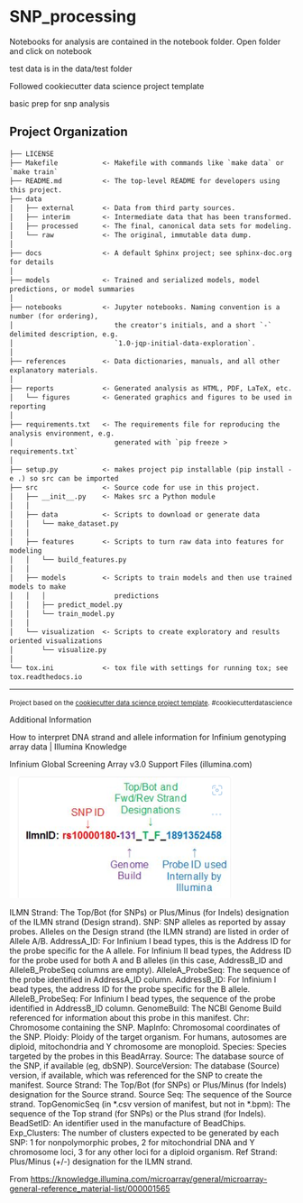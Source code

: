 SNP_processing
==============================


Notebooks for analysis are contained in the notebook folder.  Open folder and click on notebook

test data is in the data/test folder


Followed cookiecutter data science project template


basic prep for snp analysis

Project Organization
------------

    ├── LICENSE
    ├── Makefile           <- Makefile with commands like `make data` or `make train`
    ├── README.md          <- The top-level README for developers using this project.
    ├── data
    │   ├── external       <- Data from third party sources.
    │   ├── interim        <- Intermediate data that has been transformed.
    │   ├── processed      <- The final, canonical data sets for modeling.
    │   └── raw            <- The original, immutable data dump.
    │
    ├── docs               <- A default Sphinx project; see sphinx-doc.org for details
    │
    ├── models             <- Trained and serialized models, model predictions, or model summaries
    │
    ├── notebooks          <- Jupyter notebooks. Naming convention is a number (for ordering),
    │                         the creator's initials, and a short `-` delimited description, e.g.
    │                         `1.0-jqp-initial-data-exploration`.
    │
    ├── references         <- Data dictionaries, manuals, and all other explanatory materials.
    │
    ├── reports            <- Generated analysis as HTML, PDF, LaTeX, etc.
    │   └── figures        <- Generated graphics and figures to be used in reporting
    │
    ├── requirements.txt   <- The requirements file for reproducing the analysis environment, e.g.
    │                         generated with `pip freeze > requirements.txt`
    │
    ├── setup.py           <- makes project pip installable (pip install -e .) so src can be imported
    ├── src                <- Source code for use in this project.
    │   ├── __init__.py    <- Makes src a Python module
    │   │
    │   ├── data           <- Scripts to download or generate data
    │   │   └── make_dataset.py
    │   │
    │   ├── features       <- Scripts to turn raw data into features for modeling
    │   │   └── build_features.py
    │   │
    │   ├── models         <- Scripts to train models and then use trained models to make
    │   │   │                 predictions
    │   │   ├── predict_model.py
    │   │   └── train_model.py
    │   │
    │   └── visualization  <- Scripts to create exploratory and results oriented visualizations
    │       └── visualize.py
    │
    └── tox.ini            <- tox file with settings for running tox; see tox.readthedocs.io


--------

<p><small>Project based on the <a target="_blank" href="https://drivendata.github.io/cookiecutter-data-science/">cookiecutter data science project template</a>. #cookiecutterdatascience</small></p>


Additional Information

How to interpret DNA strand and allele information for Infinium genotyping array data | Illumina Knowledge


Infinium Global Screening Array v3.0 Support Files (illumina.com)

![Illumina ID info](docs/illuminaID.png)




ILMN Strand: The Top/Bot (for SNPs) or Plus/Minus (for Indels) designation of the ILMN strand (Design strand).
SNP: SNP alleles as reported by assay probes. Alleles on the Design strand (the ILMN strand) are listed in order of Allele A/B.
AddressA_ID: For Infinium I bead types, this is the Address ID for the probe specific for the A allele. For Infinium II bead types, the Address ID for the probe used for both A and B alleles (in this case, AddressB_ID and AlleleB_ProbeSeq columns are empty).
AlleleA_ProbeSeq: The sequence of the probe identified in AddressA_ID column.
AddressB_ID: For Infinium I bead types, the address ID for the probe specific for the B allele.
AlleleB_ProbeSeq: For Infinium I bead types, the sequence of the probe identified in AddressB_ID column.
GenomeBuild: The NCBI Genome Build referenced for information about this probe in this manifest.
Chr: Chromosome containing the SNP.
MapInfo: Chromosomal coordinates of the SNP.
Ploidy: Ploidy of the target organism. For humans, autosomes are diploid, mitochondria and Y chromosome are monoploid.
Species: Species targeted by the probes in this BeadArray.
Source: The database source of the SNP, if available (eg, dbSNP).
SourceVersion: The database (Source) version, if available, which was referenced for the SNP to create the manifest.
Source Strand: The Top/Bot (for SNPs) or Plus/Minus (for Indels) designation for the Source strand.
Source Seq: The sequence of the Source strand.
TopGenomicSeq (in *.csv version of manifest, but not in *.bpm): The sequence of the Top strand (for SNPs) or the Plus strand (for Indels).
BeadSetID: An identifier used in the manufacture of BeadChips.
Exp_Clusters: The number of clusters expected to be generated by each SNP: 1 for nonpolymorphic probes, 2 for mitochondrial DNA and Y chromosome loci, 3 for any other loci for a diploid organism.
Ref Strand: Plus/Minus (+/-) designation for the ILMN strand.

From <https://knowledge.illumina.com/microarray/general/microarray-general-reference_material-list/000001565>

